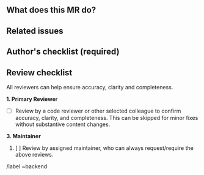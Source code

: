 ## What does this MR do?

<!-- Briefly describe what this MR is about. -->

## Related issues

<!-- Link related issues below. Insert the issue link or reference after the word "Closes" if merging this should automatically close it. -->

## Author's checklist (required)

## Review checklist

All reviewers can help ensure accuracy, clarity and completeness.

**1. Primary Reviewer**

-   [ ] Review by a code reviewer or other selected colleague to confirm accuracy, clarity, and completeness. This can be skipped for minor fixes without substantive content changes.

**3. Maintainer**

1. [ ] Review by assigned maintainer, who can always request/require the above reviews.

/label ~backend
